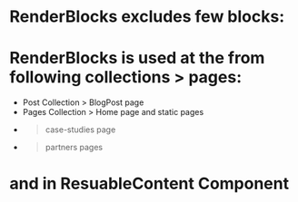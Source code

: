 # RenderBlocks excludes few blocks: 

# RenderBlocks is used at the from following collections > pages:
- Post Collection > BlogPost page
- Pages Collection > Home page and static pages
- > case-studies page
- > partners pages

# and in ResuableContent Component